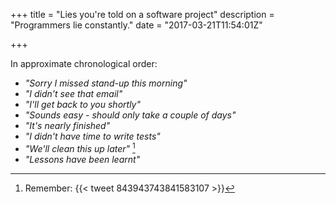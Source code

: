 +++
title = "Lies you're told on a software project"
description = "Programmers lie constantly."
date = "2017-03-21T11:54:01Z"

+++

In approximate chronological order:

- _"Sorry I missed stand-up this morning"_
- _"I didn't see that email"_
- _"I'll get back to you shortly"_
- _"Sounds easy - should only take a couple of days"_
- _"It's nearly finished"_
- _"I didn't have time to write tests"_
- _"We'll clean this up later"_ [^1]
- _"Lessons have been learnt"_


[^1]: Remember: {{< tweet 843943743841583107 >}}
